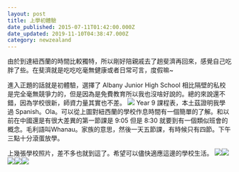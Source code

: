 ```yaml
---
layout: post
title: 上學初體驗
date_published: 2015-07-11T01:42:00.000Z
date_updated: 2019-11-10T04:38:47.000Z
category: newzealand
---
```


由於到達紐西蘭的時間比較獨特，所以剛好陪親戚去了趟斐濟再回來，感覺自己吃胖了些。在斐濟就是吃吃吃毫無健康或者日常可言，度假嘛~

進入正題的話就是初體驗，選擇了 Albany Junior High School 相比隔壁的私校是完全毫無競爭力的，但是因為是免費教育所以我也沒啥好說的。總的來說還不錯，因為学校很新，師資力量其實也不差。
![](https://res-4.cloudinary.com/hypmkhfbk/image/upload/q_auto/v1/ghost-blog-images/IMG_20150723_001336.jpg)
Year 9 課程表，本土茲證明我學過 Spanish。Ola。可以從上圖對紐西蘭的學校作息時間有一個簡單的了解。和以前在中國還是有很大差異的第一節課是 9:05 但是 8:30 就要到有一個類似班會的概念。毛利語叫Whanau。家族的意思，然後一天五節課，有時候只有四節。下午三點十分滾蛋放學。

上幾張學校照片，差不多也就到這了。希望可以儘快適應這邊的學校生活。
![](https://res-4.cloudinary.com/hypmkhfbk/image/upload/q_auto/v1/ghost-blog-images/IMG_20150721_152930.jpg)![](https://res-3.cloudinary.com/hypmkhfbk/image/upload/q_auto/v1/ghost-blog-images/IMG_20150721_132510.jpg)![](https://res-3.cloudinary.com/hypmkhfbk/image/upload/q_auto/v1/ghost-blog-images/IMG_20150720_153445.jpg)![](https://res-3.cloudinary.com/hypmkhfbk/image/upload/q_auto/v1/ghost-blog-images/IMG_20150720_151537.jpg)![](https://res-2.cloudinary.com/hypmkhfbk/image/upload/q_auto/v1/ghost-blog-images/IMG_20150720_151258.jpg)
